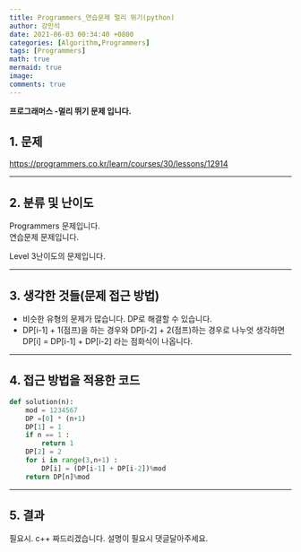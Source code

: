 ```yaml
---
title: Programmers_연습문제 멀리 뛰기(python)
author: 강민석
date: 2021-06-03 00:34:40 +0800
categories: [Algorithm,Programmers]
tags: [Programmers]
math: true
mermaid: true
image: 
comments: true
---
```


**프로그래머스 -멀리 뛰기 문제 입니다.**

## 1. 문제
<https://programmers.co.kr/learn/courses/30/lessons/12914>






-----  

## 2. 분류 및 난이도

Programmers 문제입니다.  
연습문제 문제입니다.

Level 3난이도의 문제입니다. 


-----  

## 3. 생각한 것들(문제 접근 방법)

- 비슷한 유형의 문제가 많습니다. DP로 해결할 수 있습니다.
- DP[i-1] + 1(점프)을 하는 경우와 DP[i-2] + 2(점프)하는 경우로 나누엇 생각하면 DP[i] = DP[i-1] + DP[i-2] 라는 점화식이 나옵니다.







-----  

## 4. 접근 방법을 적용한 코드

```python
def solution(n):
    mod = 1234567
    DP =[0] * (n+1)
    DP[1] = 1
    if n == 1 : 
        return 1
    DP[2] = 2
    for i in range(3,n+1) : 
        DP[i] = (DP[i-1] + DP[i-2])%mod
    return DP[n]%mod
```


-----



## 5. 결과

필요시. c++ 짜드리겠습니다. 설명이 필요시 댓글달아주세요.















 
